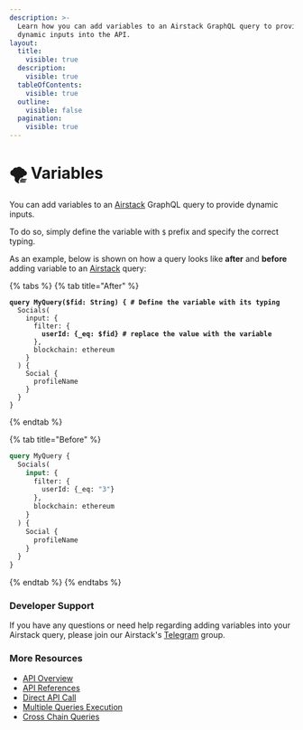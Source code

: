 ```yaml
---
description: >-
  Learn how you can add variables to an Airstack GraphQL query to provide
  dynamic inputs into the API.
layout:
  title:
    visible: true
  description:
    visible: true
  tableOfContents:
    visible: true
  outline:
    visible: false
  pagination:
    visible: true
---
```


# 🌪️ Variables

You can add variables to an [Airstack](https://airstack.xyz) GraphQL query to provide dynamic inputs.

To do so, simply define the variable with `$` prefix and specify the correct typing.

As an example, below is shown on how a query looks like **after** and **before** adding variable to an [Airstack](https://airstack.xyz) query:

{% tabs %}
{% tab title="After" %}
<pre class="language-graphql"><code class="lang-graphql"><strong>query MyQuery($fid: String) { # Define the variable with its typing
</strong>  Socials(
    input: {
      filter: {
<strong>        userId: {_eq: $fid} # replace the value with the variable
</strong>      },
      blockchain: ethereum
    }
  ) {
    Social {
      profileName
    }
  }
}
</code></pre>
{% endtab %}

{% tab title="Before" %}
```graphql
query MyQuery {
  Socials(
    input: {
      filter: {
        userId: {_eq: "3"}
      }, 
      blockchain: ethereum
    }
  ) {
    Social {
      profileName
    }
  }
}
```
{% endtab %}
{% endtabs %}

### Developer Support

If you have any questions or need help regarding adding variables into your Airstack query, please join our Airstack's [Telegram](https://t.me/+1k3c2FR7z51mNDRh) group.

### More Resources

* [API Overview](../../api-references/overview/)
* [API References](../../api-references/api-reference/)
* [Direct API Call](../../get-started/quickstart/direct-api-call.md)
* [Multiple Queries Execution](multiple-queries-execution.md)
* [Cross Chain Queries](broken-reference)
